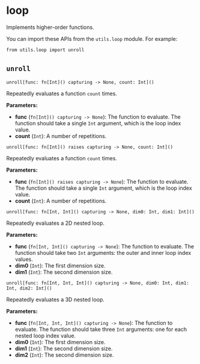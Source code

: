 # loop

Implements higher-order functions.

You can import these APIs from the `utils.loop` module. For example:

```
from utils.loop import unroll
```

## `unroll`[​](https://docs.modular.com/mojo/stdlib/utils/loop#unroll "Direct link to unroll")

`unroll[func: fn[Int]() capturing -> None, count: Int]()`

Repeatedly evaluates a function `count` times.

**Parameters:**

- ​**func** (`fn[Int]() capturing -> None`): The function to evaluate. The function should take a single `Int` argument, which is the loop index value.
- ​**count** (`Int`): A number of repetitions.

`unroll[func: fn[Int]() raises capturing -> None, count: Int]()`

Repeatedly evaluates a function `count` times.

**Parameters:**

- ​**func** (`fn[Int]() raises capturing -> None`): The function to evaluate. The function should take a single `Int` argument, which is the loop index value.
- ​**count** (`Int`): A number of repetitions.

`unroll[func: fn[Int, Int]() capturing -> None, dim0: Int, dim1: Int]()`

Repeatedly evaluates a 2D nested loop.

**Parameters:**

- ​**func** (`fn[Int, Int]() capturing -> None`): The function to evaluate. The function should take two `Int` arguments: the outer and inner loop index values.
- ​**dim0** (`Int`): The first dimension size.
- ​**dim1** (`Int`): The second dimension size.

`unroll[func: fn[Int, Int, Int]() capturing -> None, dim0: Int, dim1: Int, dim2: Int]()`

Repeatedly evaluates a 3D nested loop.

**Parameters:**

- ​**func** (`fn[Int, Int, Int]() capturing -> None`): The function to evaluate. The function should take three `Int` arguments: one for each nested loop index value.
- ​**dim0** (`Int`): The first dimension size.
- ​**dim1** (`Int`): The second dimension size.
- ​**dim2** (`Int`): The second dimension size.